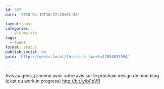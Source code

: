 ```yaml
---
id: 587
date: '2010-04-12T16:37:23+02:00'

layout: post
categories:
  - Vis ma vie
tags:
  - tweet
format: status
publish_social: no
guid: 'http://tweets.local/?birdsite_tweet=12054833954'

---
```


Avis au gens, j’aimerai avoir votre avis sur le prochain design de mon blog (c’est du work in progress) http://bit.ly/bi1pVR